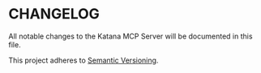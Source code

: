 # CHANGELOG

All notable changes to the Katana MCP Server will be documented in this file.

This project adheres to [Semantic Versioning](https://semver.org/spec/v2.0.0.html).
